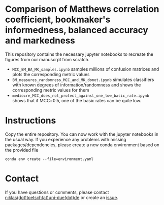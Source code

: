 # Comparison of Matthews correlation coefficient, bookmaker's informedness, balanced accuracy and markedness

This repository contains the necessary jupyter notebooks to recreate the figures from our manuscrpt from scratch.

* `MCC_BM_BA_MK_samples.ipynb` samples millions of confusion matrices and plots the corresponding metric values 
* `BM_measures_randomness_MCC_and_MK_donot.ipynb` simulates classifiers with known degrees of information/randomness and shows the corresponding metric values for them
* `mediocre_MCC_does_not_protect_against_one_low_basic_rate.ipynb` shows that if MCC=0.5, one of the basic rates can be quite low.

# Instructions

Copy the entire repository. 
You can now work with the jupyter notebooks in the usual way.
If you experience any problems with missing packages/dependencies, please create a new conda environment based on the provided file

`conda env create --file=environment.yaml`

# Contact

If you have questions or comments, please contact [niklas(dot)toetsch(at)uni-due(dot)de](mailto:niklas.toetsch@uni-due.de) or create an [issue](https://github.com/niklastoe/MCC_BM_BA_MK/issues).
